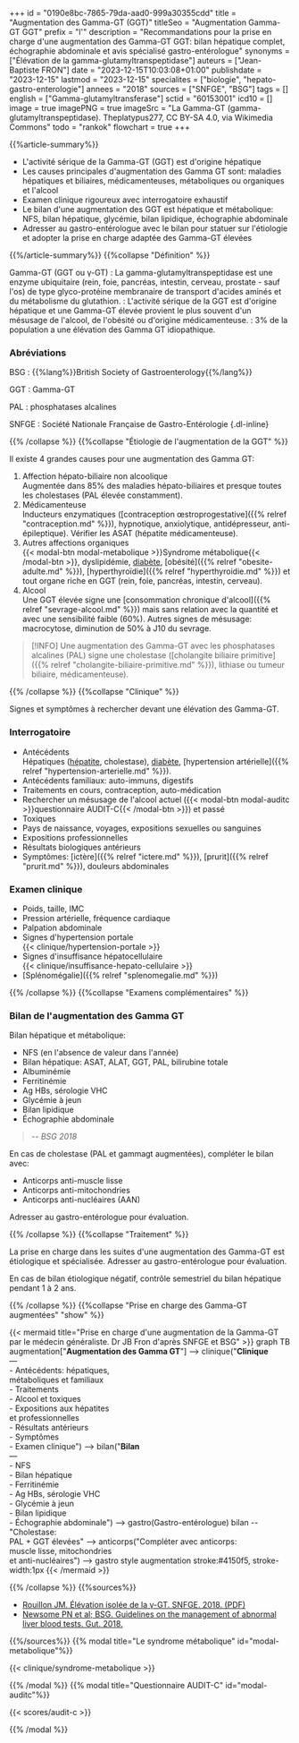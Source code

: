+++
id = "0190e8bc-7865-79da-aad0-999a30355cdd"
title = "Augmentation des Gamma-GT (GGT)"
titleSeo = "Augmentation Gamma-GT GGT"
prefix = "l'"
description = "Recommandations pour la prise en charge d'une augmentation des Gamma-GT GGT: bilan hépatique complet, échographie abdominale et avis spécialisé gastro-entérologue"
synonyms = ["Élévation de la gamma-glutamyltranspeptidase"]
auteurs = ["Jean-Baptiste FRON"]
date = "2023-12-15T10:03:08+01:00"
publishdate = "2023-12-15"
lastmod = "2023-12-15"
specialites = ["biologie", "hepato-gastro-enterologie"]
annees = "2018"
sources = ["SNFGE", "BSG"]
tags = []
english = ["Gamma-glutamyltransferase"]
sctid = "60153001"
icd10 = []
image = true
imagePNG = true
imageSrc = "La Gamma-GT (gamma-glutamyltranspeptidase). Theplatypus277, CC BY-SA 4.0, via Wikimedia Commons"
todo = "rankok"
flowchart = true
+++

{{%article-summary%}}

- L'activité sérique de la Gamma-GT (GGT) est d'origine hépatique
- Les causes principales d'augmentation des Gamma GT sont: maladies hépatiques et biliaires, médicamenteuses, métaboliques ou organiques et l'alcool
- Examen clinique rigoureux avec interrogatoire exhaustif
- Le bilan d'une augmentation des GGT est hépatique et métabolique: NFS, bilan hépatique, glycémie, bilan lipidique, échographie abdominale
- Adresser au gastro-entérologue avec le bilan pour statuer sur l'étiologie et adopter la prise en charge adaptée des Gamma-GT élevées

{{%/article-summary%}}
{{%collapse "Définition" %}}

Gamma-GT (GGT ou γ-GT)
: La gamma-glutamyltranspeptidase est une enzyme ubiquitaire (rein, foie, pancréas, intestin, cerveau, prostate - sauf l'os) de type glyco-protéine membranaire de transport d'acides aminés et du métabolisme du glutathion.
: L'activité sérique de la GGT est d'origine hépatique et une Gamma-GT élevée provient le plus souvent d'un mésusage de l'alcool, de l'obésité ou d'origine médicamenteuse.
: 3% de la population a une élévation des Gamma GT idiopathique.

### Abréviations

BSG
: {{%lang%}}British Society of Gastroenterology{{%/lang%}}

GGT
: Gamma-GT

PAL
: phosphatases alcalines

SNFGE
: Société Nationale Française de Gastro-Entérologie
{.dl-inline}

{{% /collapse %}}
{{%collapse "Étiologie de l'augmentation de la GGT" %}}

Il existe 4 grandes causes pour une augmentation des Gamma GT:

1. Affection hépato-biliaire non alcoolique  
  Augmentée dans 85% des maladies hépato-biliaires et presque toutes les cholestases (PAL élevée constamment).
2. Médicamenteuse  
  Inducteurs enzymatiques ([contraception œstroprogestative]({{% relref "contraception.md" %}}), hypnotique, anxiolytique, antidépresseur, anti-épileptique). Vérifier les ASAT (hépatite médicamenteuse).
3. Autres affections organiques  
  {{< modal-btn modal-metabolique >}}Syndrome métabolique{{< /modal-btn >}}, dyslipidémie, [diabète](/tags/diabete/), [obésité]({{% relref "obesite-adulte.md" %}}), [hyperthyroïdie]({{% relref "hyperthyroidie.md" %}}) et tout organe riche en GGT (rein, foie, pancréas, intestin, cerveau).
4. Alcool  
  Une GGT élevée signe une [consommation chronique d'alcool]({{% relref "sevrage-alcool.md" %}}) mais sans relation avec la quantité et avec une sensibilité faible (60%). Autres signes de mésusage: macrocytose, diminution de 50% à J10 du sevrage.

> [!INFO]
> Une augmentation des Gamma-GT avec les phosphatases alcalines (PAL) signe une cholestase ([cholangite biliaire primitive]({{% relref "cholangite-biliaire-primitive.md" %}}), lithiase ou tumeur biliaire, médicamenteuse).

{{% /collapse %}}
{{%collapse "Clinique" %}}

Signes et symptômes à rechercher devant une élévation des Gamma-GT.

### Interrogatoire

- Antécédents  
  Hépatiques ([hépatite](/tags/hepatite/), cholestase), [diabète](/tags/diabete/), [hypertension artérielle]({{% relref "hypertension-arterielle.md" %}}).
- Antécédents familiaux: auto-immuns, digestifs
- Traitements en cours, contraception, auto-médication
- Rechercher un mésusage de l'alcool actuel ({{< modal-btn modal-auditc >}}questionnaire AUDIT-C{{< /modal-btn >}}) et passé
- Toxiques
- Pays de naissance, voyages, expositions sexuelles ou sanguines
- Expositions professionnelles
- Résultats biologiques antérieurs
- Symptômes: [ictère]({{% relref "ictere.md" %}}), [prurit]({{% relref "prurit.md" %}}), douleurs abdominales

### Examen clinique

- Poids, taille, IMC
- Pression artérielle, fréquence cardiaque
- Palpation abdominale
- Signes d'hypertension portale  
  {{< clinique/hypertension-portale >}}
- Signes d'insuffisance hépatocellulaire  
  {{< clinique/insuffisance-hepato-cellulaire >}}
- [Splénomégalie]({{% relref "splenomegalie.md" %}})
  
{{% /collapse %}}
{{%collapse "Examens complémentaires" %}}

### Bilan de l'augmentation des Gamma GT

Bilan hépatique et métabolique:

- NFS (en l'absence de valeur dans l'année)
- Bilan hépatique: ASAT, ALAT, GGT, PAL, bilirubine totale
- Albuminémie
- Ferritinémie
- Ag HBs, sérologie VHC
- Glycémie à jeun
- Bilan lipidique
- Échographie abdominale

> -- *BSG 2018*

En cas de cholestase (PAL et gammagt augmentées), compléter le bilan avec:

- Anticorps anti-muscle lisse
- Anticorps anti-mitochondries
- Anticorps anti-nucléaires (AAN)

Adresser au gastro-entérologue pour évaluation.

{{% /collapse %}}
{{%collapse "Traitement" %}}

La prise en charge dans les suites d'une augmentation des Gamma-GT est étiologique et spécialisée. Adresser au gastro-entérologue pour évaluation.

En cas de bilan étiologique négatif, contrôle semestriel du bilan hépatique pendant 1 à 2 ans.

{{% /collapse %}}
{{%collapse "Prise en charge des Gamma-GT augmentées" "show" %}}

{{< mermaid title="Prise en charge d'une augmentation de la Gamma-GT par le médecin généraliste. Dr JB Fron d'après SNFGE et BSG" >}}
graph TB
  augmentation["<b>Augmentation des Gamma GT</b>"] --> clinique("<b>Clinique</b><br>—<br>- Antécédents: hépatiques,<br>métaboliques et familiaux<br>- Traitements<br>- Alcool et toxiques<br>- Expositions aux hépatites<br>et professionnelles<br>- Résultats antérieurs<br>- Symptômes<br>- Examen clinique") --> bilan("<b>Bilan</b><br>—<br>- NFS<br>- Bilan hépatique<br>- Ferritinémie<br>- Ag HBs, sérologie VHC<br>- Glycémie à jeun<br>- Bilan lipidique<br>- Échographie abdominale") --> gastro(Gastro-entérologue)
  bilan -- "Cholestase:<br>PAL + GGT élevées" --> anticorps("Compléter avec anticorps:<br>muscle lisse, mitochondries<br>et anti-nucléaires") --> gastro
  style augmentation stroke:#4150f5, stroke-width:1px
{{< /mermaid >}}

{{% /collapse %}}
{{%sources%}}

- [Rouillon JM. Élévation isolée de la γ-GT. SNFGE. 2018. (PDF)](https://www.snfge.org/sites/www.snfge.org/files/recommandations/elevation_isolee_0.pdf)
- [Newsome PN et al; BSG. Guidelines on the management of abnormal liver blood tests. Gut. 2018.](https://www.ncbi.nlm.nih.gov/pmc/articles/PMC5754852/)

{{%/sources%}}
{{% modal title="Le syndrome métabolique" id="modal-metabolique"%}}

{{< clinique/syndrome-metabolique >}}

{{% /modal %}}
{{% modal title="Questionnaire AUDIT-C" id="modal-auditc"%}}

{{< scores/audit-c >}}

{{% /modal %}}
